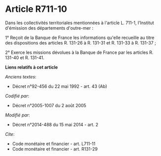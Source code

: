# Article R711-10

Dans les collectivités territoriales mentionnées à l'article L. 711-1, l'Institut d'émission des départements d'outre-mer : 

1° Reçoit de la Banque de France les informations qu'elle recueille au titre des dispositions des articles R. 131-26 à R.
131-31 et R. 131-33 à R. 131-37 ; 

2° Exerce les missions dévolues à la Banque de France par les articles R. 131-40 et R. 131-41.

**Liens relatifs à cet article**

_Anciens textes_:

  - Décret n°92-456 du 22 mai 1992 - art. 43 (Ab)

_Codifié par_:

  - Décret n°2005-1007 du 2 août 2005

_Modifié par_:

  - Décret n°2014-488 du 15 mai 2014 - art. 2

_Cite_:

  - Code monétaire et financier - art. L711-11
  - Code monétaire et financier - art. R131-29
